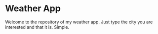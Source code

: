 # Weather App

Welcome to the repository of my weather app. Just type the city you are interested and that it is. Simple.